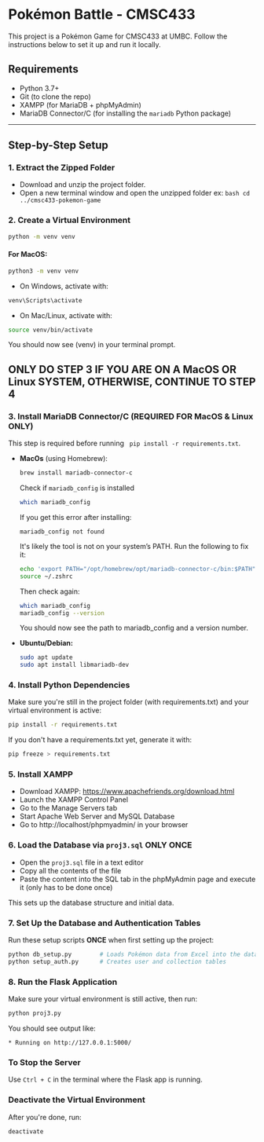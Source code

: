 # Pokémon Battle - CMSC433

This project is a Pokémon Game for CMSC433 at UMBC. Follow the instructions below to set it up and run it locally.

## Requirements

- Python 3.7+
- Git (to clone the repo)
- XAMPP (for MariaDB + phpMyAdmin)
- MariaDB Connector/C (for installing the `mariadb` Python package)

---

## Step-by-Step Setup

### 1. Extract the Zipped Folder
- Download and unzip the project folder.
- Open a new terminal window and open the unzipped folder ex: ```bash cd ../cmsc433-pokemon-game```

### 2. Create a Virtual Environment
```bash
python -m venv venv
```
#### For MacOS:
```bash
python3 -m venv venv
``` 

- On Windows, activate with:
```bash
venv\Scripts\activate
```
- On Mac/Linux, activate with:
```bash
source venv/bin/activate
```

You should now see (venv) in your terminal prompt.

## **ONLY DO STEP 3 IF YOU ARE ON A MacOS OR Linux SYSTEM, OTHERWISE, CONTINUE TO STEP 4**
### 3. Install MariaDB Connector/C **(REQUIRED FOR MacOS & Linux ONLY)**
This step is required before running ``` pip install -r requirements.txt```.
- **MacOs** (using Homebrew):
  ```bash
  brew install mariadb-connector-c
  ```
  Check if ```mariadb_config``` is installed
  ```bash
  which mariadb_config
  ```
  If you get this error after installing:

  ```mariadb_config not found```

  It's likely the tool is not on your system’s PATH. Run the following to fix it:
  ```bash
  echo 'export PATH="/opt/homebrew/opt/mariadb-connector-c/bin:$PATH"' >> ~/.zshrc
  source ~/.zshrc
  ```

  Then check again:
  ```bash
  which mariadb_config
  mariadb_config --version
  ```

  You should now see the path to mariadb_config and a version number.

- **Ubuntu/Debian:**
  ```bash
  sudo apt update
  sudo apt install libmariadb-dev
  ```

### 4. Install Python Dependencies
Make sure you're still in the project folder (with requirements.txt) and your virtual environment is active:
```bash
pip install -r requirements.txt
```

If you don't have a requirements.txt yet, generate it with:
```bash
pip freeze > requirements.txt
```

### 5. Install XAMPP
* Download XAMPP: https://www.apachefriends.org/download.html
* Launch the XAMPP Control Panel
* Go to the Manage Servers tab
* Start Apache Web Server and MySQL Database
* Go to http://localhost/phpmyadmin/ in your browser

### 6. Load the Database via `proj3.sql` **ONLY ONCE**
* Open the `proj3.sql` file in a text editor
* Copy all the contents of the file
* Paste the content into the SQL tab in the phpMyAdmin page and execute it (only has to be done once)

This sets up the database structure and initial data.

### 7. Set Up the Database and Authentication Tables
Run these setup scripts **ONCE** when first setting up the project:

```bash
python db_setup.py        # Loads Pokémon data from Excel into the database
python setup_auth.py      # Creates user and collection tables
```

### 8. Run the Flask Application
Make sure your virtual environment is still active, then run:

```bash
python proj3.py
```

You should see output like:
```
* Running on http://127.0.0.1:5000/
```

### To Stop the Server
Use `Ctrl + C` in the terminal where the Flask app is running.

### Deactivate the Virtual Environment
After you're done, run:
```bash
deactivate
```







